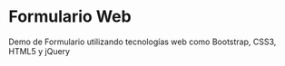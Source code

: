 # Formulario Web
Demo de Formulario utilizando tecnologías web como Bootstrap, CSS3, HTML5 y jQuery

